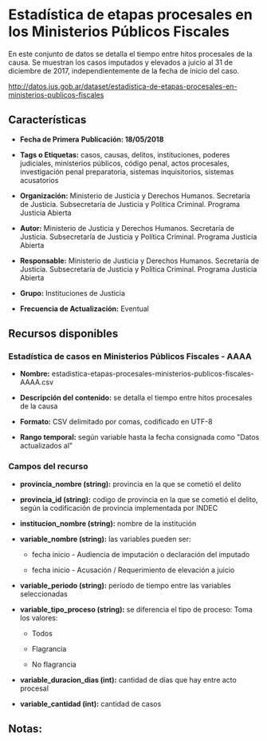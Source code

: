 Estadística de etapas procesales en los Ministerios Públicos Fiscales
=================================================================

En este conjunto de datos se detalla el tiempo entre hitos procesales de la causa.
Se muestran los casos imputados y elevados a juicio al 31 de diciembre de 2017, independientemente de la fecha de inicio del caso.

http://datos.jus.gob.ar/dataset/estadistica-de-etapas-procesales-en-ministerios-publicos-fiscales

Características
---------------

-   **Fecha de Primera** **Publicación: 18/05/2018**

-   **Tags o Etiquetas:** casos, causas, delitos, instituciones, poderes judiciales, ministerios públicos, código penal, actos procesales, investigación penal preparatoria, sistemas inquisitorios, sistemas acusatorios

-   **Organización:** Ministerio de Justicia y Derechos Humanos. Secretaría de Justicia. Subsecretaría de Justicia y Política Criminal. Programa Justicia Abierta

-   **Autor:** Ministerio de Justicia y Derechos Humanos. Secretaría de Justicia. Subsecretaría de Justicia y Política Criminal. Programa Justicia Abierta

-   **Responsable:** Ministerio de Justicia y Derechos Humanos. Secretaría de Justicia. Subsecretaría de Justicia y Política Criminal. Programa Justicia Abierta

-   **Grupo:** Instituciones de Justicia

-   **Frecuencia de Actualización:** Eventual

Recursos disponibles
--------------------

### Estadística de casos en Ministerios Públicos Fiscales - AAAA

-   **Nombre:** estadistica-etapas-procesales-ministerios-publicos-fiscales-AAAA.csv

-   **Descripción del contenido:** se detalla el tiempo entre hitos procesales de la causa

-   **Formato:** CSV delimitado por comas, codificado en UTF-8

-   **Rango temporal:** según variable hasta la fecha consignada como "Datos actualizados al"

### Campos del recurso

-   **provincia_nombre (string):** provincia en la que se cometió el delito

-   **provincia_id (string):** codigo de provincia en la que se cometió el delito, según la codificación de provincia implementada por INDEC

-   **institucion_nombre (string):** nombre de la institución

-   **variable_nombre (string):** las variables pueden ser:

	-   fecha inicio - Audiencia de imputación o declaración del imputado

	-   fecha inicio - Acusación / Requerimiento de elevación a juicio

-   **variable_periodo (string):** período de tiempo entre las variables seleccionadas

-   **variable_tipo_proceso (string):** se diferencia el tipo de proceso: Toma los valores:

	-   Todos

	-   Flagrancia

	-   No flagrancia

-   **variable_duracion_dias (int):** cantidad de días que hay entre acto procesal

-   **variable_cantidad (int):** cantidad de casos

Notas:
------
